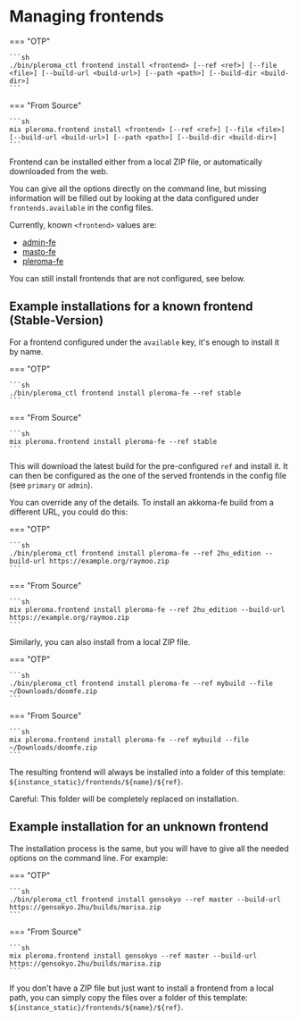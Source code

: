 # Managing frontends

=== "OTP"

    ```sh
    ./bin/pleroma_ctl frontend install <frontend> [--ref <ref>] [--file <file>] [--build-url <build-url>] [--path <path>] [--build-dir <build-dir>]
    ```

=== "From Source"

    ```sh
    mix pleroma.frontend install <frontend> [--ref <ref>] [--file <file>] [--build-url <build-url>] [--path <path>] [--build-dir <build-dir>]
    ```

Frontend can be installed either from a local ZIP file, or automatically downloaded from the web.

You can give all the options directly on the command line, but missing information will be filled out by looking at the data configured under `frontends.available` in the config files.

Currently, known `<frontend>` values are:

- [admin-fe](https://akkoma.dev/AkkomaGang/admin-fe)
- [masto-fe](https://akkoma.dev/AkkomaGang/masto-fe)
- [pleroma-fe](https://akkoma.dev/AkkomaGang/pleroma-fe)

You can still install frontends that are not configured, see below.

## Example installations for a known frontend (Stable-Version)

For a frontend configured under the `available` key, it's enough to install it by name.

=== "OTP"

    ```sh
    ./bin/pleroma_ctl frontend install pleroma-fe --ref stable
    ```

=== "From Source"

    ```sh
    mix pleroma.frontend install pleroma-fe --ref stable
    ```

This will download the latest build for the pre-configured `ref` and install it. It can then be configured as the one of the served frontends in the config file (see `primary` or `admin`).

You can override any of the details. To install an akkoma-fe build from a different URL, you could do this:

=== "OTP"

    ```sh
    ./bin/pleroma_ctl frontend install pleroma-fe --ref 2hu_edition --build-url https://example.org/raymoo.zip
    ```

=== "From Source"

    ```sh
    mix pleroma.frontend install pleroma-fe --ref 2hu_edition --build-url https://example.org/raymoo.zip
    ```

Similarly, you can also install from a local ZIP file.

=== "OTP"

    ```sh
    ./bin/pleroma_ctl frontend install pleroma-fe --ref mybuild --file ~/Downloads/doomfe.zip
    ```

=== "From Source"

    ```sh
    mix pleroma.frontend install pleroma-fe --ref mybuild --file ~/Downloads/doomfe.zip
    ```

The resulting frontend will always be installed into a folder of this template: `${instance_static}/frontends/${name}/${ref}`.

Careful: This folder will be completely replaced on installation.

## Example installation for an unknown frontend

The installation process is the same, but you will have to give all the needed options on the command line. For example:

=== "OTP"

    ```sh
    ./bin/pleroma_ctl frontend install gensokyo --ref master --build-url https://gensokyo.2hu/builds/marisa.zip
    ```

=== "From Source"

    ```sh
    mix pleroma.frontend install gensokyo --ref master --build-url https://gensokyo.2hu/builds/marisa.zip
    ```

If you don't have a ZIP file but just want to install a frontend from a local path, you can simply copy the files over a folder of this template: `${instance_static}/frontends/${name}/${ref}`.

